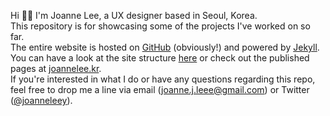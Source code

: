 Hi 👋🏼 I'm Joanne Lee, a UX designer based in Seoul, Korea.  
This repository is for showcasing some of the projects I've worked on so far.  
The entire website is hosted on [GitHub] (obviously!) and powered by [Jekyll].  
You can have a look at the site structure [here] or check out the published pages at [joannelee.kr].  
If you're interested in what I do or have any questions regarding this repo, feel free to drop me a line via email (<joanne.j.leee@gmail.com>) or Twitter ([@joanneleey]).

[GitHub]: https://github.com
[Jekyll]: https://jekyllrb.com
[here]: https://github.com/joannelee/joannelee.github.io
[joannelee.kr]: https://joannelee.kr
[@joanneleey]: https://twitter.com/joanneleey